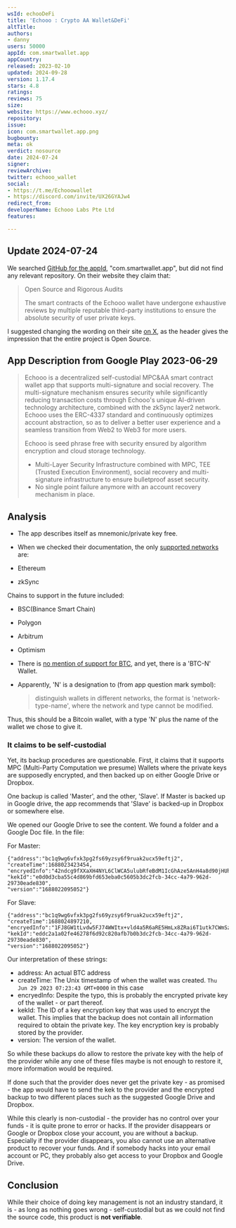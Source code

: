 ```yaml
---
wsId: echooDeFi
title: 'Echooo : Crypto AA Wallet&DeFi'
altTitle: 
authors:
- danny
users: 50000
appId: com.smartwallet.app
appCountry: 
released: 2023-02-10
updated: 2024-09-28
version: 1.17.4
stars: 4.8
ratings: 
reviews: 75
size: 
website: https://www.echooo.xyz/
repository: 
issue: 
icon: com.smartwallet.app.png
bugbounty: 
meta: ok
verdict: nosource
date: 2024-07-24
signer: 
reviewArchive: 
twitter: echooo_wallet
social:
- https://t.me/Echooowallet
- https://discord.com/invite/UX26GYAJw4
redirect_from: 
developerName: Echooo Labs Pte Ltd
features: 

---
```


## Update 2024-07-24

We searched [GitHub for the appId](https://github.com/search?q=%22com.smartwallet.app%22&type=code), "com.smartwallet.app", but did not find any relevant repository. On their website they claim that: 

> Open Source and Rigorous Audits
>
> The smart contracts of the Echooo wallet have undergone exhaustive reviews by multiple reputable third-party institutions to ensure the absolute security of user private keys.
>

I suggested changing the wording on their site [on X](https://x.com/dannybuntu/status/1815932856239108365), as the header gives the impression that the entire project is Open Source. 

## App Description from Google Play 2023-06-29

> Echooo is a decentralized self-custodial MPC&AA smart contract wallet app that supports multi-signature and social recovery. The multi-signature mechanism ensures security while significantly reducing transaction costs through Echooo's unique AI-driven technology architecture, combined with the zkSync layer2 network. Echooo uses the ERC-4337 standard and continuously optimizes account abstraction, so as to deliver a better user experience and a seamless transition from Web2 to Web3 for more users.
>
> Echooo is seed phrase free with security ensured by algorithm encryption and cloud storage technology.
> - Multi-Layer Security Infrastructure combined with MPC, TEE (Trusted Execution Environment), social recovery and multi-signature infrastructure to ensure bulletproof asset security.
> - No single point failure anymore with an account recovery mechanism in place.

## Analysis

- The app describes itself as mnemonic/private key free.
- When we checked their documentation, the only [supported networks](https://www.echooo.xyz/TechGuides) are:

- Ethereum
- zkSync

Chains to support in the future included:

- BSC(Binance Smart Chain)
- Polygon
- Arbitrum
- Optimism

- There is [no mention of support for BTC](https://twitter.com/BitcoinWalletz/status/1674316225399214080), and yet, there is a 'BTC-N' Wallet.
- Apparently, 'N' is a designation to (from app question mark symbol):

    > distinguish wallets in different networks, the format is 'network-type-name', where the network and type cannot be modified.

Thus, this should be a Bitcoin wallet, with a type 'N' plus the name of the wallet we chose to give it.

### It claims to be self-custodial

Yet, its backup procedures are questionable. First, it claims that it supports MPC (Multi-Party Computation we presume) Wallets where the private keys are supposedly encrypted, and then backed up on either Google Drive or Dropbox.

One backup is called 'Master', and the other, 'Slave'. If Master is backed up in Google drive, the app recommends that 'Slave' is backed-up in Dropbox or somewhere else.

We opened our Google Drive to see the content. We found a folder and a Google Doc file. In the file:

For Master:

    {"address":"bc1q9wg6vfxk3pg2fs69yzsy6f9ruak2ucx59eftj2",
    "createTime":1688023423454,
    "encryedInfo":"42ndcg9fXXaXH4NYL6ClWCA5ulubRfeBdM1IcGhAze5AnH4a8d90jHUh9bUMK2MGQdyQ5UpAKxfuj1EXCK3ZmyKg8PoQywdNMdwhPVFcnIM\u003d",
    "kekId":"e0d0d3cba55c4d869bfd653eba0c5605b3dc2fcb-34cc-4a79-962d-29730eade830",
    "version":"1688022095052"}

For Slave:

    {"address":"bc1q9wg6vfxk3pg2fs69yzsy6f9ruak2ucx59eftj2",
    "createTime":1688024897210,
    "encryedInfo":"1FJ8GW1tLvdw5FJ74WWItx+vld4a5R6aRE5HmLx8ZRai6T1utk7CWmSzMc78JAGVU2PvuplTICTssaoRUUpMCDfQ3/zpDyK1HCUoLgVSH6s\u003d",
    "kekId":"eddc2a1a02fe46278f6d92c820afb7b0b3dc2fcb-34cc-4a79-962d-29730eade830",
    "version":"1688022095052"}

Our interpretation of these strings:

- address: An actual BTC address
- createTime: The Unix timestamp of when the wallet was created. `Thu Jun 29 2023 07:23:43 GMT+0000` in this case
- encryedInfo: Despite the typo, this is probably the encrypted private key of the wallet - or part thereof.
- kekId: The ID of a key encryption key that was used to encrypt the wallet. This implies that the backup does not contain all information required to obtain the private key. The key encryption key is probably stored by the provider.
- version: The version of the wallet.

So while these backups do allow to restore the private key with the help of the provider while any one of these files maybe is not enough to restore it, more information would be required.

If done such that the provider does never get the private key - as promised - the app would have to send the kek to the provider and the encrypted backup to two different places such as the suggested Google Drive and Dropbox.

While this clearly is non-custodial - the provider has no control over your funds - it is quite prone to error or hacks. If the provider disappears or Google or Dropbox close your account, you are without a backup. Especially if the provider disappears, you also cannot use an alternative product to recover your funds. And if somebody hacks into your email account or PC, they probably also get access to your Dropbox and Google Drive.

## Conclusion

While their choice of doing key management is not an industry standard, it is - as long as nothing goes wrong - self-custodial but as we could not find the source code, this product is **not verifiable**.
